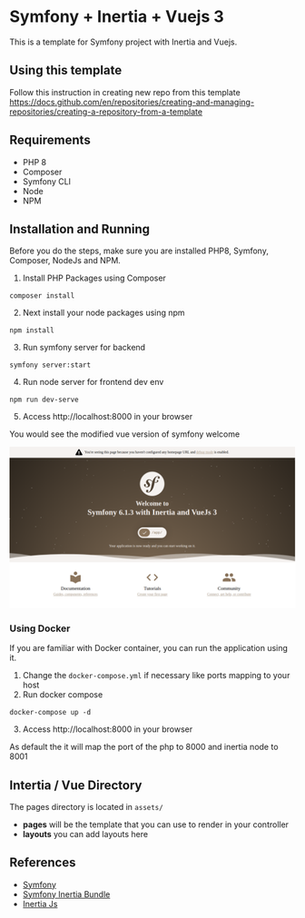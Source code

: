 # Symfony + Inertia + Vuejs 3

This is a template for Symfony project with Inertia and Vuejs.

## Using this template

Follow this instruction in creating new repo from this template
https://docs.github.com/en/repositories/creating-and-managing-repositories/creating-a-repository-from-a-template

## Requirements

- PHP 8
- Composer
- Symfony CLI
- Node
- NPM

## Installation and Running

Before you do the steps, make sure you are installed PHP8, Symfony, Composer, NodeJs and NPM.

1. Install PHP Packages using Composer
```shell
composer install
```

2. Next install your node packages using npm
```shell
npm install
```

3. Run symfony server for backend
```shell
symfony server:start
```

4. Run node server for frontend dev env
```shell
npm run dev-serve
```

5. Access http://localhost:8000 in your browser

You would see the modified vue version of symfony welcome

![Symfony Inertia and Vue welcome](./public/images/symfony-inertia-vue.png)

### Using Docker

If you are familiar with Docker container, you can run the application using it.

1. Change the `docker-compose.yml` if necessary like ports mapping to your host
2. Run docker compose
```shell
docker-compose up -d
```
3. Access http://localhost:8000 in your browser

As default the it will map the port of the php to 8000 and inertia node to 8001

## Intertia / Vue Directory

The pages directory is located in `assets/`

- **pages** will be the template that you can use to render in your controller
- **layouts** you can add layouts here

## References

- [Symfony](https://symfony.com/)
- [Symfony Inertia Bundle](https://github.com/rompetomp/inertia-bundle)
- [Inertia Js](https://inertiajs.com/)
